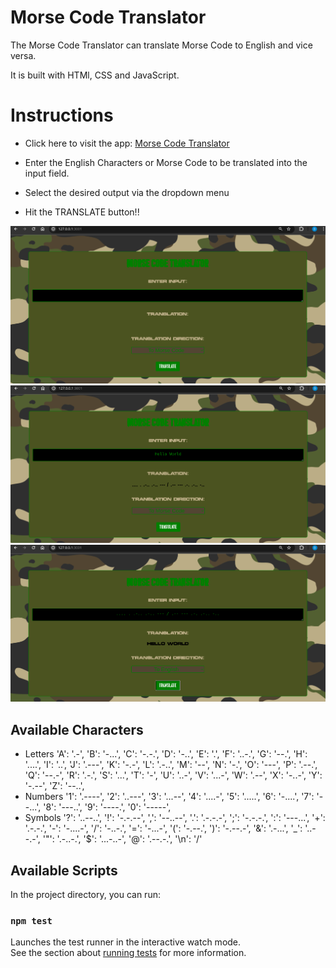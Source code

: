 # Morse Code Translator
The Morse Code Translator can translate Morse Code to English and vice versa.

It is built with HTMl, CSS and JavaScript.

# Instructions

* Click here to visit the app: <a href="https://dave-ctr.github.io/morseCodeTranslator/" >Morse Code Translator</a> 

* Enter the English Characters or Morse Code to be translated into the input field. 
* Select the desired output via the dropdown menu
* Hit the TRANSLATE button!! 

<img src="./assets/images/blankTranslator.png" alt="Blank Translator"/>
<img src="./assets/images/toMorseCode.png" alt="To Morse Code"/>
<img src="./assets/images/toEnglish.png" alt="To English"/>

## Available Characters

  * Letters
  'A': '.-', 'B': '-...', 'C': '-.-.', 'D': '-..', 'E': '.', 'F': '..-.', 'G': '--.', 'H': '....', 'I': '..', 'J': '.---', 'K': '-.-', 'L': '.-..', 'M': '--', 'N': '-.', 'O': '---', 'P': '.--.', 'Q': '--.-', 'R': '.-.', 'S': '...', 'T': '-', 'U': '..-', 'V': '...-', 'W': '.--', 'X': '-..-',
  'Y': '-.--', 'Z': '--..',
  * Numbers
  '1': '.----', '2': '..---', '3': '...--', '4': '....-', '5': '.....', '6': '-....', '7': '--...', '8': '---..', '9': '----.', '0': '-----',
  * Symbols
  '?': '..--..', '!': '-.-.--', ',': '--..--', '.': '.-.-.-', ';': '-.-.-.', ':': '---...', '+': '.-.-.', '-': '-....-', '/': '-..-.', '=': '-...-', '(': '-.--.', ')': '-.--.-', '&': '.-...', '_': '..--.-', '"': '.-..-.', '$': '...-..-', '@': '.--.-.', '\n': '/'

## Available Scripts

In the project directory, you can run:

### `npm test`

Launches the test runner in the interactive watch mode.\
See the section about [running tests](https://facebook.github.io/create-react-app/docs/running-tests) for more information.